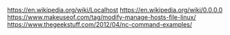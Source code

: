 https://en.wikipedia.org/wiki/Localhost
https://en.wikipedia.org/wiki/0.0.0.0
https://www.makeuseof.com/tag/modify-manage-hosts-file-linux/
https://www.thegeekstuff.com/2012/04/nc-command-examples/
